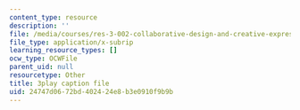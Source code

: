 ```yaml
---
content_type: resource
description: ''
file: /media/courses/res-3-002-collaborative-design-and-creative-expression-with-arduino-microcontrollers-january-iap-2017/24747d0672bd402424e8b3e0910f9b9b_2039260.srt
file_type: application/x-subrip
learning_resource_types: []
ocw_type: OCWFile
parent_uid: null
resourcetype: Other
title: 3play caption file
uid: 24747d06-72bd-4024-24e8-b3e0910f9b9b
---
```

